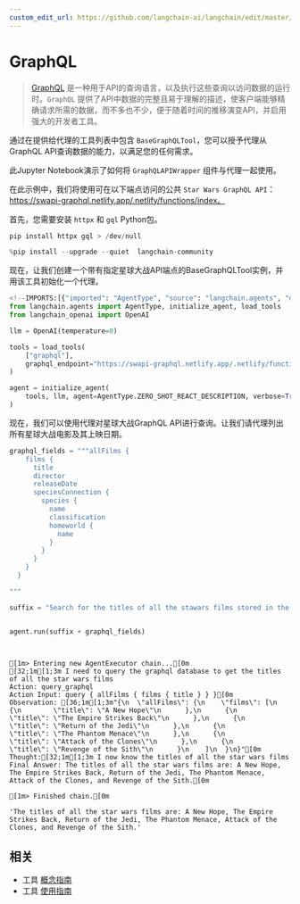 ```yaml
---
custom_edit_url: https://github.com/langchain-ai/langchain/edit/master/docs/docs/integrations/tools/graphql.ipynb
---
```

# GraphQL

>[GraphQL](https://graphql.org/) 是一种用于API的查询语言，以及执行这些查询以访问数据的运行时。`GraphQL` 提供了API中数据的完整且易于理解的描述，使客户端能够精确请求所需的数据，而不多也不少，便于随着时间的推移演变API，并启用强大的开发者工具。

通过在提供给代理的工具列表中包含 `BaseGraphQLTool`，您可以授予代理从GraphQL API查询数据的能力，以满足您的任何需求。

此Jupyter Notebook演示了如何将 `GraphQLAPIWrapper` 组件与代理一起使用。

在此示例中，我们将使用可在以下端点访问的公共 `Star Wars GraphQL API`：https://swapi-graphql.netlify.app/.netlify/functions/index。

首先，您需要安装 `httpx` 和 `gql` Python包。


```python
pip install httpx gql > /dev/null
```


```python
%pip install --upgrade --quiet  langchain-community
```

现在，让我们创建一个带有指定星球大战API端点的BaseGraphQLTool实例，并用该工具初始化一个代理。


```python
<!--IMPORTS:[{"imported": "AgentType", "source": "langchain.agents", "docs": "https://python.langchain.com/api_reference/langchain/agents/langchain.agents.agent_types.AgentType.html", "title": "GraphQL"}, {"imported": "initialize_agent", "source": "langchain.agents", "docs": "https://python.langchain.com/api_reference/langchain/agents/langchain.agents.initialize.initialize_agent.html", "title": "GraphQL"}, {"imported": "load_tools", "source": "langchain.agents", "docs": "https://python.langchain.com/api_reference/community/agent_toolkits/langchain_community.agent_toolkits.load_tools.load_tools.html", "title": "GraphQL"}, {"imported": "OpenAI", "source": "langchain_openai", "docs": "https://python.langchain.com/api_reference/openai/llms/langchain_openai.llms.base.OpenAI.html", "title": "GraphQL"}]-->
from langchain.agents import AgentType, initialize_agent, load_tools
from langchain_openai import OpenAI

llm = OpenAI(temperature=0)

tools = load_tools(
    ["graphql"],
    graphql_endpoint="https://swapi-graphql.netlify.app/.netlify/functions/index",
)

agent = initialize_agent(
    tools, llm, agent=AgentType.ZERO_SHOT_REACT_DESCRIPTION, verbose=True
)
```

现在，我们可以使用代理对星球大战GraphQL API进行查询。让我们请代理列出所有星球大战电影及其上映日期。


```python
graphql_fields = """allFilms {
    films {
      title
      director
      releaseDate
      speciesConnection {
        species {
          name
          classification
          homeworld {
            name
          }
        }
      }
    }
  }

"""

suffix = "Search for the titles of all the stawars films stored in the graphql database that has this schema "


agent.run(suffix + graphql_fields)
```
```output


[1m> Entering new AgentExecutor chain...[0m
[32;1m[1;3m I need to query the graphql database to get the titles of all the star wars films
Action: query_graphql
Action Input: query { allFilms { films { title } } }[0m
Observation: [36;1m[1;3m"{\n  \"allFilms\": {\n    \"films\": [\n      {\n        \"title\": \"A New Hope\"\n      },\n      {\n        \"title\": \"The Empire Strikes Back\"\n      },\n      {\n        \"title\": \"Return of the Jedi\"\n      },\n      {\n        \"title\": \"The Phantom Menace\"\n      },\n      {\n        \"title\": \"Attack of the Clones\"\n      },\n      {\n        \"title\": \"Revenge of the Sith\"\n      }\n    ]\n  }\n}"[0m
Thought:[32;1m[1;3m I now know the titles of all the star wars films
Final Answer: The titles of all the star wars films are: A New Hope, The Empire Strikes Back, Return of the Jedi, The Phantom Menace, Attack of the Clones, and Revenge of the Sith.[0m

[1m> Finished chain.[0m
```


```output
'The titles of all the star wars films are: A New Hope, The Empire Strikes Back, Return of the Jedi, The Phantom Menace, Attack of the Clones, and Revenge of the Sith.'
```



## 相关

- 工具 [概念指南](/docs/concepts/#tools)
- 工具 [使用指南](/docs/how_to/#tools)
